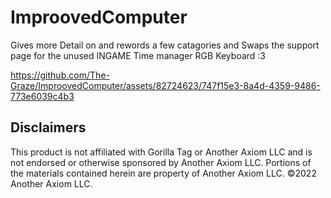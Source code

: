 # ImproovedComputer

Gives more Detail on and rewords a few catagories and Swaps the support page for the unused INGAME Time manager
RGB Keyboard :3

https://github.com/The-Graze/ImproovedComputer/assets/82724623/747f15e3-8a4d-4359-9486-773e6039c4b3


## Disclaimers
This product is not affiliated with Gorilla Tag or Another Axiom LLC and is not endorsed or otherwise sponsored by Another Axiom LLC. Portions of the materials contained herein are property of Another Axiom LLC. ©2022 Another Axiom LLC.
